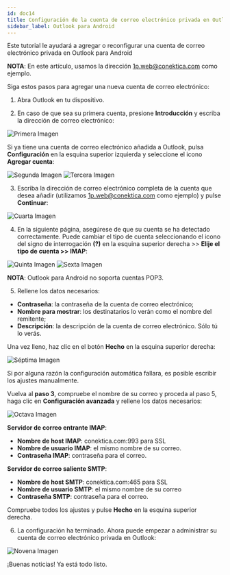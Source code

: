```yaml
---
id: doc14
title: Configuración de la cuenta de correo electrónico privada en Outlook para Android
sidebar_label: Outlook para Android
---
```

Este tutorial le ayudará a agregar o reconfigurar una cuenta de correo electrónico privada en Outlook para Android

**NOTA**: En este artículo, usamos la dirección 1p.web@conektica.com como ejemplo. 

Siga estos pasos para agregar una nueva cuenta de correo electrónico:

1. Abra Outlook en tu dispositivo. 

2. En caso de que sea su primera cuenta, presione **Introducción** y escriba la dirección de correo electrónico: 

![Primera Imagen]()

Si ya tiene una cuenta de correo electrónico añadida a Outlook, pulsa **Configuración** en la esquina superior izquierda y seleccione el icono **Agregar cuenta**: 

![Segunda Imagen]()
![Tercera Imagen]()

3. Escriba la dirección de correo electrónico completa de la cuenta que desea añadir (utilizamos 1p.web@conektica.com como ejemplo) y pulse **Continuar**: 

![Cuarta Imagen]()

4. En la siguiente página, asegúrese de que su cuenta se ha detectado correctamente.
Puede cambiar el tipo de cuenta seleccionando el icono del signo de interrogación **(?)** en la esquina superior derecha >> **Elije el tipo de cuenta >> IMAP**:

![Quinta Imagen]()
![Sexta Imagen]()

**NOTA**: Outlook para Android no soporta cuentas POP3. 

5. Rellene los datos necesarios:
- **Contraseña**: la contraseña de la cuenta de correo electrónico;
- **Nombre para mostrar**: los destinatarios lo verán como el nombre del remitente;
- **Descripción**: la descripción de la cuenta de correo electrónico. Sólo tú lo verás.


Una vez lleno, haz clic en el botón **Hecho** en la esquina superior derecha: 

![Séptima Imagen]()

Si por alguna razón la configuración automática fallara, es posible escribir los ajustes manualmente. 

Vuelva al **paso 3**, compruebe el nombre de su correo y proceda al paso 5, haga clic en **Configuración avanzada** y rellene los datos necesarios: 

![Octava Imagen]()

**Servidor de correo entrante IMAP**: 
- **Nombre de host IMAP**: conektica.com:993 para SSL 
- **Nombre de usuario IMAP**: el mismo nombre de su correo.
- **Contraseña IMAP**: contraseña para el correo.

**Servidor de correo saliente SMTP**: 
- **Nombre de host SMTP**: conektica.com:465 para SSL 
- **Nombre de usuario SMTP**: el mismo nombre de su correo
- **Contraseña SMTP**: contraseña para el correo.

Compruebe todos los ajustes y pulse **Hecho** en la esquina superior derecha. 

6. La configuración ha terminado. Ahora puede empezar a administrar su cuenta de correo electrónico privada en Outlook: 

![Novena Imagen]()

¡Buenas noticias! Ya está todo listo. 




